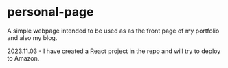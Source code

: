 # personal-page

A simple webpage intended to be used as as the front page of my portfolio and also my blog. 

2023.11.03 - I have created a React project in the repo and will try to deploy to Amazon.
